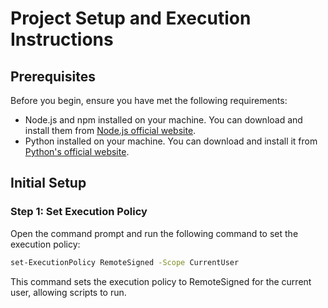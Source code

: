 # Project Setup and Execution Instructions

## Prerequisites

Before you begin, ensure you have met the following requirements:
- Node.js and npm installed on your machine. You can download and install them from [Node.js official website](https://nodejs.org/).
- Python installed on your machine. You can download and install it from [Python's official website](https://www.python.org/).

## Initial Setup

### Step 1: Set Execution Policy

Open the command prompt and run the following command to set the execution policy:

```sh
set-ExecutionPolicy RemoteSigned -Scope CurrentUser
```

This command sets the execution policy to RemoteSigned for the current user, allowing scripts to run.
